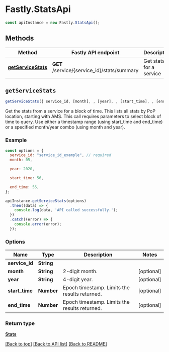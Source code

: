 # Fastly.StatsApi


```javascript
const apiInstance = new Fastly.StatsApi();
```
## Methods

Method | Fastly API endpoint | Description
------------- | ------------- | -------------
[**getServiceStats**](StatsApi.md#getServiceStats) | **GET** /service/{service_id}/stats/summary | Get stats for a service



## `getServiceStats`

```javascript
getServiceStats({ service_id, [month], , [year], , [start_time], , [end_time] })
```

Get the stats from a service for a block of time. This lists all stats by PoP location, starting with AMS. This call requires parameters to select block of time to query. Use either a timestamp range (using start_time and end_time) or a specified month/year combo (using month and year).

### Example

```javascript
const options = {
  service_id: "service_id_example", // required
  month: 05,

  year: 2020,

  start_time: 56,

  end_time: 56,
};

apiInstance.getServiceStats(options)
  .then((data) => {
    console.log(data, 'API called successfully.');
  })
  .catch((error) => {
    console.error(error);
  });
```

### Options

Name | Type | Description  | Notes
------------- | ------------- | ------------- | -------------
**service_id** | **String** |  |
**month** | **String** | 2-digit month. | [optional]
**year** | **String** | 4-digit year. | [optional]
**start_time** | **Number** | Epoch timestamp. Limits the results returned. | [optional]
**end_time** | **Number** | Epoch timestamp. Limits the results returned. | [optional]

### Return type

[**Stats**](Stats.md)


[[Back to top]](#) [[Back to API list]](../../README.md#endpoints)
[[Back to README]](../../README.md)
